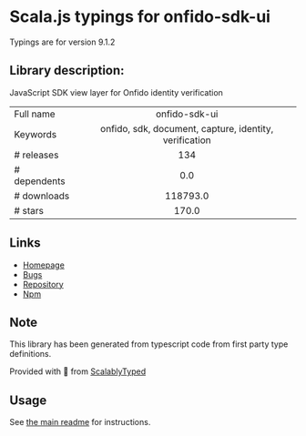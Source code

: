 
# Scala.js typings for onfido-sdk-ui

Typings are for version 9.1.2

## Library description:
JavaScript SDK view layer for Onfido identity verification

|                    |                 |
| ------------------ | :-------------: |
| Full name          | onfido-sdk-ui |
| Keywords           | onfido, sdk, document, capture, identity, verification |
| # releases         | 134 |
| # dependents       | 0.0 |
| # downloads        | 118793.0 |
| # stars            | 170.0 |

## Links
- [Homepage](https://github.com/onfido/onfido-sdk-ui#readme)
- [Bugs](https://github.com/onfido/onfido-sdk-ui/issues)
- [Repository](https://github.com/onfido/onfido-sdk-ui)
- [Npm](https://www.npmjs.com/package/onfido-sdk-ui)
    


## Note
This library has been generated from typescript code from first party type definitions.

Provided with :purple_heart: from [ScalablyTyped](https://github.com/oyvindberg/ScalablyTyped)

## Usage
See [the main readme](../../readme.md) for instructions.


